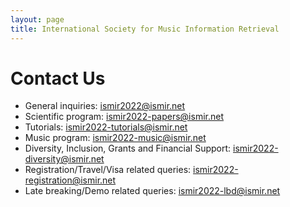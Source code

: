 ```yaml
---
layout: page
title: International Society for Music Information Retrieval
---
```

# Contact Us
- General inquiries: [ismir2022@ismir.net](mailto:ismir2022@ismir.net)
- Scientific program: [ismir2022-papers@ismir.net](mailto:ismir2022-papers@ismir.net)
- Tutorials: [ismir2022-tutorials@ismir.net](mailto:ismir2022-tutorials@ismir.net)
- Music program: [ismir2022-music@ismir.net](mailto:ismir2022-music@ismir.net)
- Diversity, Inclusion, Grants and Financial Support: [ismir2022-diversity@ismir.net](ismir2022-diversity@ismir.net)
- Registration/Travel/Visa related queries: [ismir2022-registration@ismir.net](mailto:ismir2022-registration@ismir.ne)
- Late breaking/Demo related queries: [ismir2022-lbd@ismir.net](mailto:ismir2022-lbd@ismir.net)
